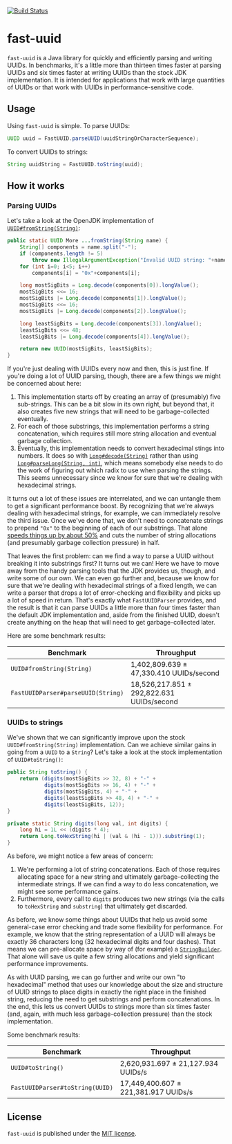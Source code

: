 [![Build Status](https://travis-ci.org/jchambers/fast-uuid.svg?branch=master)](https://travis-ci.org/jchambers/fast-uuid)

# fast-uuid

`fast-uuid` is a Java library for quickly and efficiently parsing and writing UUIDs. In benchmarks, it's a little more than thirteen times faster at parsing UUIDs and six times faster at writing UUIDs than the stock JDK implementation. It is intended for applications that work with large quantities of UUIDs or that work with UUIDs in performance-sensitive code.

## Usage

Using `fast-uuid` is simple. To parse UUIDs:

```java
UUID uuid = FastUUID.parseUUID(uuidStringOrCharacterSequence);
```

To convert UUIDs to strings:

```java
String uuidString = FastUUID.toString(uuid);
```

## How it works

### Parsing UUIDs

Let's take a look at the OpenJDK implementation of [`UUID#fromString(String)`](https://docs.oracle.com/javase/8/docs/api/java/util/UUID.html#fromString-java.lang.String-):

```java
public static UUID More ...fromString(String name) {
    String[] components = name.split("-");
    if (components.length != 5)
        throw new IllegalArgumentException("Invalid UUID string: "+name);
    for (int i=0; i<5; i++)
        components[i] = "0x"+components[i];

    long mostSigBits = Long.decode(components[0]).longValue();
    mostSigBits <<= 16;
    mostSigBits |= Long.decode(components[1]).longValue();
    mostSigBits <<= 16;
    mostSigBits |= Long.decode(components[2]).longValue();

    long leastSigBits = Long.decode(components[3]).longValue();
    leastSigBits <<= 48;
    leastSigBits |= Long.decode(components[4]).longValue();

    return new UUID(mostSigBits, leastSigBits);
}
```

If you're just dealing with UUIDs every now and then, this is just fine. If you're doing a lot of UUID parsing, though, there are a few things we might be concerned about here:

1. This implementation starts off by creating an array of (presumably) five sub-strings. This can be a bit slow in its own right, but beyond that, it also creates five new strings that will need to be garbage-collected eventually.
2. For each of those substrings, this implementation performs a string concatenation, which requires still more string allocation and eventual garbage collection.
3. Eventually, this implementation needs to convert hexadecimal stings into numbers. It does so with [`Long#decode(String)`](https://docs.oracle.com/javase/8/docs/api/java/lang/Long.html#decode-java.lang.String-) rather than using [`Long#parseLong(String, int)`](https://docs.oracle.com/javase/8/docs/api/java/lang/Long.html#parseLong-java.lang.String-int-), which means somebody else needs to do the work of figuring out which radix to use when parsing the strings. This seems unnecessary since we know for sure that we're dealing with hexadecimal strings.

It turns out a lot of these issues are interrelated, and we can untangle them to get a significant performance boost. By recognizing that we're always dealing with hexadecimal strings, for example, we can immediately resolve the third issue. Once we've done that, we don't need to concatenate strings to prepend `"0x"` to the beginning of each of our substrings. That alone [speeds things up by about 50%](https://bugs.java.com/bugdatabase/view_bug.do?bug_id=JDK-8192784) and cuts the number of string allocations (and presumably garbage collection pressure) in half.

That leaves the first problem: can we find a way to parse a UUID without breaking it into substrings first? It turns out we can! Here we have to move away from the handy parsing tools that the JDK provides us, though, and write some of our own. We can even go further and, because we know for sure that we're dealing with hexadecimal strings of a fixed length, we can write a parser that drops a lot of error-checking and flexibility and picks up a lot of speed in return. That's exactly what `FastUUIDParser` provides, and the result is that it can parse UUIDs a little more than four times faster than the default JDK implementation and, aside from the finished UUID, doesn't create anything on the heap that will need to get garbage-collected later.

Here are some benchmark results:

| Benchmark                          | Throughput                                |
|------------------------------------|-------------------------------------------|
| `UUID#fromString(String)`          | 1,402,809.639 ± 47,330.410 UUIDs/second   |
| `FastUUIDParser#parseUUID(String)` | 18,526,217.851 ± 292,822.631 UUIDs/second |

### UUIDs to strings

We've shown that we can significantly improve upon the stock `UUID#fromString(String)` implementation. Can we achieve similar gains in going from a `UUID` to a `String`? Let's take a look at the stock implementation of `UUID#toString()`:

```java
public String toString() {
    return (digits(mostSigBits >> 32, 8) + "-" +
            digits(mostSigBits >> 16, 4) + "-" +
            digits(mostSigBits, 4) + "-" +
            digits(leastSigBits >> 48, 4) + "-" +
            digits(leastSigBits, 12));
}

private static String digits(long val, int digits) {
    long hi = 1L << (digits * 4);
    return Long.toHexString(hi | (val & (hi - 1))).substring(1);
}
```

As before, we might notice a few areas of concern:

1. We're performing a lot of string concatenations. Each of those requires allocating space for a new string and ultimately garbage-collecting the intermediate strings. If we can find a way to do less concatenation, we might see some performance gains.
2. Furthermore, every call to `digits` produces two new strings (via the calls to `toHexString` and `substring`) that ultimately get discarded.

As before, we know some things about UUIDs that help us avoid some general-case error checking and trade some flexibility for performance. For example, we know that the string representation of a UUID will always be exactly 36 characters long (32 hexadecimal digits and four dashes). That means we can pre-allocate space by way of (for example) a [`StringBuilder`](https://docs.oracle.com/javase/8/docs/api/java/lang/StringBuilder.html). That alone will save us quite a few string allocations and yield significant performance improvements.

As with UUID parsing, we can go further and write our own "to hexadecimal" method that uses our knowledge about the size and structure of UUID strings to place digits in exactly the right place in the finished string, reducing the need to get substrings and perform concatenations. In the end, this lets us convert UUIDs to strings more than six times faster (and, again, with much less garbage-collection pressure) than the stock implementation.

Some benchmark results:

| Benchmark                       | Throughput                           |
|---------------------------------|--------------------------------------|
| `UUID#toString()`               | 2,620,931.697 ± 21,127.934 UUIDs/s   |
| `FastUUIDParser#toString(UUID)` | 17,449,400.607 ± 221,381.917 UUIDs/s |

## License

`fast-uuid` is published under the [MIT license](https://github.com/jchambers/fast-uuid/blob/master/LICENSE).
